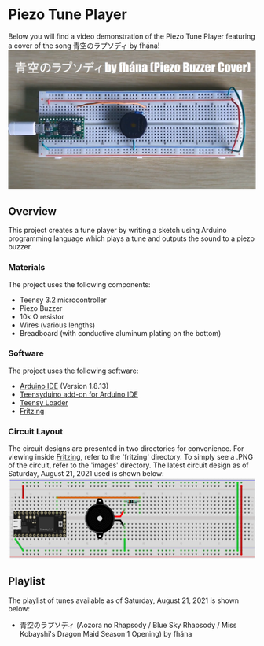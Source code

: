 # Piezo Tune Player
Below you will find a video demonstration of the Piezo Tune Player featuring a cover of the song 青空のラプソディ by fhána!
<a href="https://www.youtube.com/watch?v=uyH_Z2kmj3U" title="Piezo Tune Player Video Demo" target="_blank">
<img src="images/青空のラプソディ-by-fhána-(Piezo Buzzer-Cover)-Thumbnail.png" alt="Thumbnail image for YouTube video cover of fhána's 青空のラプソディ played using a piezo buzzer"/>
</a>
## Overview
This project creates a tune player by writing a sketch using Arduino programming language which plays a tune and outputs the sound to a piezo buzzer.
### Materials
The project uses the following components:
- Teensy 3.2 microcontroller
- Piezo Buzzer
- 10k Ω resistor
- Wires (various lengths)
- Breadboard (with conductive aluminum plating on the bottom)
### Software
The project uses the following software:
- [Arduino IDE](https://www.arduino.cc/en/Main/OldSoftwareReleases#previous) (Version 1.8.13)
- [Teensyduino add-on for Arduino IDE](https://www.pjrc.com/teensy/teensyduino.html)
- [Teensy Loader](https://www.pjrc.com/teensy/loader.html)
- [Fritzing](https://fritzing.org/)
### Circuit Layout
The circuit designs are presented in two directories for convenience.
For viewing inside [Fritzing](https://fritzing.org/), refer to the 'fritzing' directory.
To simply see a .PNG of the circuit, refer to the 'images' directory.
The latest circuit design as of Saturday, August 21, 2021 used is shown below:  
![Latest Circuit Design](images/piezo-tune-player-circuit.png)
## Playlist
The playlist of tunes available as of Saturday, August 21, 2021 is shown below:
- 青空のラプソディ (Aozora no Rhapsody / Blue Sky Rhapsody / Miss Kobayshi's Dragon Maid Season 1 Opening) by fhána
